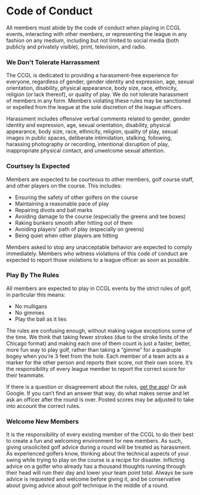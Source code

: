 # Code of Conduct

All members must abide by the code of conduct when playing in CCGL events, interacting with other members, or representing the league in any fashion on any medium, including but not limited to social media (both publicly and privately visible), print, television, and radio. 

### We Don't Tolerate Harrassment

The CCGL is dedicated to providing a harassment-free experience for everyone, regardless of gender, gender identity and expression, age, sexual orientation, disability, physical appearance, body size, race, ethnicity, religion (or lack thereof), or quality of play. We do not tolerate harassment of members in any form. Members violating these rules may be sanctioned or expelled from the league at the sole discretion of the league officers.

Harassment includes offensive verbal comments related to gender, gender identity and expression, age, sexual orientation, disability, physical appearance, body size, race, ethnicity, religion, quality of play, sexual images in public spaces, deliberate intimidation, stalking, following, harassing photography or recording, intentional disruption of play, inappropriate physical contact, and unwelcome sexual attention.

### Courtsey Is Expected

Members are expected to be courteous to other members, golf course staff, and other players on the course. This includes: 
  * Ensuring the safety of other golfers on the course
  * Maintaining a reasonable pace of play
  * Repairing divots and ball marks
  * Avoiding damage to the course (especially the greens and tee boxes)
  * Raking bunkers smooth after hitting out of them
  * Avoiding players’ path of play (especially on greens)
  * Being quiet when other players are hitting
  
Members asked to stop any unacceptable behavior are expected to comply immediately. Members who witness violations of this code of conduct are expected to report those violations to a league officer as soon as possible.

### Play By The Rules

All members are expected to play in CCGL events by the strict rules of golf, in particular this means:

  * No mulligans
  * No gimmies
  * Play the ball as it lies

The rules are confusing enough, without making vague exceptions some of the time. We think that taking fewer strokes (due to the stroke limits of the Chicago format) and making each one of them count is just a faster, better, more fun way to play golf, rather than taking a “gimme” for a quadruple bogey when you’re 3 feet from the hole. Each member of a team acts as a marker for the other person and reports their score, not their own score. It’s the responsibility of every league member to report the correct score for their teammate.

If there is a question or disagreement about the rules, [get the app](https://www.usga.org/content/usga/home-page/rules-hub/rules-of-golf-apps.html)! Or ask Google. If you can’t find an answer that way, do what makes sense and let ask an officer after the round is over. Posted scores may be adjusted to take into account the correct rules.

### Welcome New Members

It is the responsibility of every existing member of the CCGL to do their best to create a fun and welcoming environment for new members. As such, giving unsolicited golf advice during a round will be treated as harassment. As experienced golfers know, thinking about the technical aspects of your swing while trying to play on the course is a recipe for disaster. Inflicting advice on a golfer who already has a thousand thoughts running through their head will ruin their day and lower your team point total. Always be sure advice is requested and welcome before giving it, and be conservative about giving advice about golf technique in the middle of a round.

